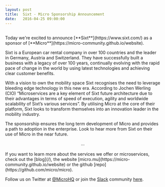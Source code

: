 ```yaml
---
layout: post
title:  Sixt - Micro Sponsorship Announcement
date:   2016-04-25 09:00:00
---
```

<br>
Today we're excited to announce [**Sixt**](https://www.sixt.com/) as a sponsor of [**Micro**](https://micro-community.github.io/website).

Sixt is a European car rental company in over 100 countries and the leader in Germany,
Austria and Switzerland. They have successfully built a business with a legacy of over 100 years, continually
evolving with the rapid pace of change in the world by using latest technologies and achieving clear customer benefits.

With a vision to own the mobility space Sixt recognises the need to leverage bleeding edge technology in this new era.
According to Jochen Werling (CIO) “Microservices are a key element of Sixt future architecture due to their advantages in terms of speed of execution,
agility and worldwide scalability of Sixt’s various services”. By utilising Micro at the core of their
platform, Sixt looks to transform themselves into an innovation leader in the mobility industry.

The sponsorship ensures the long term development of Micro and provides a path to adoption in the enterprise.
Look to hear more from Sixt on their use of Micro in the near future.

<center>...</center>
<br>
If you want to learn more about the services we offer or microservices, check out the [blog](/), the  website 
[micro.mu](https://micro-community.github.io/website) or the github [repo](https://github.com/micro/micro).

Follow us on Twitter at [@MicroHQ](https://twitter.com/microhq) or join the [Slack](https://slack.micro.mu) 
community [here](http://slack.micro.mu).

